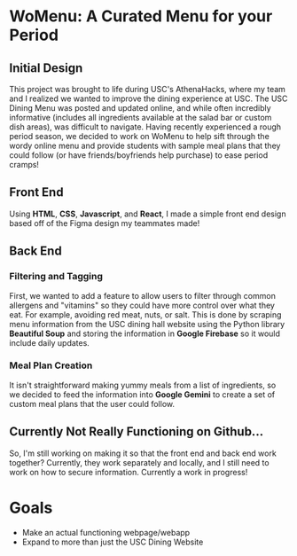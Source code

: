 # WoMenu: A Curated Menu for your Period

## Initial Design
This project was brought to life during USC's AthenaHacks, where my team and I realized we wanted to improve the dining experience at USC. The USC Dining Menu was posted and updated online, and while often incredibly informative (includes all ingredients available at the salad bar or custom dish areas), was difficult to navigate. Having recently experienced a rough period season, we decided to work on WoMenu to help sift through the wordy online menu and provide students with sample meal plans that they could follow (or have friends/boyfriends help purchase) to ease period cramps!

## Front End
Using **HTML**, **CSS**, **Javascript**, and **React**, I made a simple front end design based off of the Figma design my teammates made!


## Back End
### Filtering and Tagging
First, we wanted to add a feature to allow users to filter through common allergens and "vitamins" so they could have more control over what they eat. For example, avoiding red meat, nuts, or salt. This is done by scraping menu information from the USC dining hall website using the Python library **Beautiful Soup** and storing the information in **Google Firebase** so it would include daily updates. 

### Meal Plan Creation
It isn't straightforward making yummy meals from a list of ingredients, so we decided to feed the information into **Google Gemini** to create a set of custom meal plans that the user could follow. 

## Currently Not Really Functioning on Github...
So, I'm still working on making it so that the front end and back end work together? Currently, they work separately and locally, and I still need to work on how to secure information. Currently a work in progress!

# Goals
- Make an actual functioning webpage/webapp
- Expand to more than just the USC Dining Website

